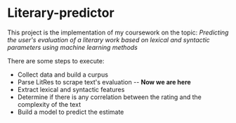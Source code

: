 # Literary-predictor

This project is the implementation of my coursework on the topic: *Predicting the user's evaluation of a literary work based on lexical and syntactic parameters using machine learning methods*

There are some steps to execute:
- Collect data and build a curpus
- Parse LitRes to scrape text's evaluation -- **Now we are here**
- Extract lexical and syntactic features
- Determine if there is any correlation between the rating and the complexity of the text
- Build a model to predict the estimate
